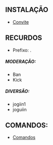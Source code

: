
## INSTALAÇÃO

- [Convite](https://discord.com/oauth2/authorize?client_id=766369420423462974&scope=bot&permissions=268443678)

## RECURDOS

* Prefixo: .

##### MODERAÇÃO:

- Ban
- Kick

##### DIVERSÃO:

- jogiin1
- joguiin

## COMANDOS:

- [Comandos](https://github.com/DevZeeBooL/Eris/blob/main/DOCS/commandos.md)

